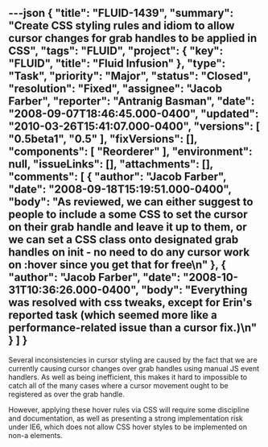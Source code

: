 ---json
{
  "title": "FLUID-1439",
  "summary": "Create CSS styling rules and idiom to allow cursor changes for grab handles to be applied in CSS",
  "tags": "FLUID",
  "project": {
    "key": "FLUID",
    "title": "Fluid Infusion"
  },
  "type": "Task",
  "priority": "Major",
  "status": "Closed",
  "resolution": "Fixed",
  "assignee": "Jacob Farber",
  "reporter": "Antranig Basman",
  "date": "2008-09-07T18:46:45.000-0400",
  "updated": "2010-03-26T15:41:07.000-0400",
  "versions": [
    "0.5beta1",
    "0.5"
  ],
  "fixVersions": [],
  "components": [
    "Reorderer"
  ],
  "environment": null,
  "issueLinks": [],
  "attachments": [],
  "comments": [
    {
      "author": "Jacob Farber",
      "date": "2008-09-18T15:19:51.000-0400",
      "body": "As reviewed, we can either suggest to people to include a some CSS to set the cursor on their grab handle and leave it up to them, or we can set a CSS class onto designated  grab handles on init - no need to do any cursor work on :hover since you get that for free\n"
    },
    {
      "author": "Jacob Farber",
      "date": "2008-10-31T10:36:26.000-0400",
      "body": "Everything was resolved with css tweaks, except for Erin's reported task (which seemed more like a performance-related issue than a cursor fix.)\n"
    }
  ]
}
---
Several inconsistencies in cursor styling are caused by the fact that we are currently causing cursor changes over grab handles using manual JS event handlers. As well as being inefficient, this makes it hard to impossible to catch all of the many cases where a cursor movement ought to be registered as over the grab handle.&#x20;

However, applying these hover rules via CSS will require some discipline and documentation, as well as presenting a strong implementation risk under IE6, which does not allow CSS hover styles to be implemented on non-a elements.

        